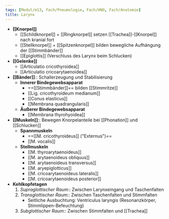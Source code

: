 ```yaml
---
tags: [Modul/m13, Fach/Pneumologie, Fach/HNO, Fach/Anatomie]
title: Larynx
---
```

- **[[Knorpel]]**
	- [[Schildknorpel]] + [[Ringknorpel]] setzen [[Trachea]]-[[Knorpel]] nach kranial fort
	- [[Stellknorpel]] + [[Spitzenknorpel]] bilden bewegliche Aufhängung der [[Stimmbänder]]
	- [[Epiglottis]] (Verschluss des Larynx beim Schlucken)
- **[[Gelenke]]**
	- [[Articulatio cricothyroidea]]
	- [[Articulatio cricoarytaenoidea]]
- **[[Bänder]]**:: Schallerzeugung und Stabilisierung
	- **Innerer Bindegewebsapparat**
		- ==[[Stimmbänder]]== bilden [[Stimmritze]]
		- [[Lig. cricothyroideum medianum]]
		- [[Conus elasticus]]
		- [[Membrana quadrangularis]]
	- **Äußerer Bindegewebsapparat**
		- [[Membrana thyrohyoidea]]
- **[[Muskeln]]**:: Bewegen Knorpelanteile bei [[Phonation]] und [[Schlucken]]
	- **Spannmuskeln**
		- ==[[M. cricothyroideus]] ("Externus")==
		- [[M. vocalis]]
	- **Stellmuskeln**
		- [[M. thyroarytaenoideus]]
		- [[M. arytaenoideus obliquus]]
		- [[M. arytaenoideus transversus]]
		- [[M. aryepiglotticus]]
		- [[M. cricoarytaenoideus lateralis]]
		- [[M. cricoarytaenoideus posterior]]
- **Kehlkopfetagen**
	1. *Supraglottischer Raum*:: Zwischen Larynxeingang und Taschenfalten
	2. *Transglottischer Raum*:: Zwischen Taschenfalten und Stimmfalten
		- Seitliche Ausbuchtung: Ventriculus laryngis (Resonanzkörper, Stimmlippen-Befeuchtung)
	1. *Subglottischer Raum*:: Zwischen Stimmfalten und [[Trachea]]